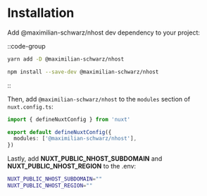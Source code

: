 # Installation

Add @maximilian-schwarz/nhost dev dependency to your project:

::code-group
  ```bash [Yarn]
  yarn add -D @maximilian-schwarz/nhost
  ```
  ```bash [NPM]
  npm install --save-dev @maximilian-schwarz/nhost
  ```
::

Then, add `@maximilian-schwarz/nhost` to the `modules` section of `nuxt.config.ts`:

```ts [nuxt.config.ts]
import { defineNuxtConfig } from 'nuxt'

export default defineNuxtConfig({
  modules: ['@maximilian-schwarz/nhost'],
})
```

Lastly, add **NUXT_PUBLIC_NHOST_SUBDOMAIN** and **NUXT_PUBLIC_NHOST_REGION** to the .env:
```zsh [.env]
NUXT_PUBLIC_NHOST_SUBDOMAIN=""
NUXT_PUBLIC_NHOST_REGION=""
```
